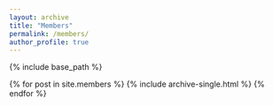 ```yaml
---
layout: archive
title: "Members"
permalink: /members/
author_profile: true
---
```


{% include base_path %}

{% for post in site.members %}
  {% include archive-single.html %}
{% endfor %} 